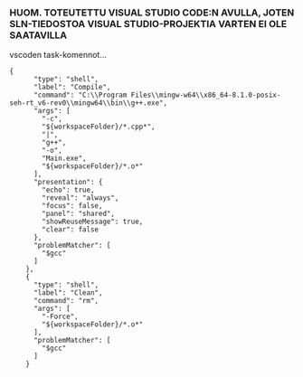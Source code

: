 ### HUOM. TOTEUTETTU VISUAL STUDIO CODE:N AVULLA, JOTEN SLN-TIEDOSTOA VISUAL STUDIO-PROJEKTIA VARTEN EI OLE SAATAVILLA

vscoden task-komennot...

```
{
      "type": "shell",
      "label": "Compile",
      "command": "C:\\Program Files\\mingw-w64\\x86_64-8.1.0-posix-seh-rt_v6-rev0\\mingw64\\bin\\g++.exe",
      "args": [
        "-c",
        "${workspaceFolder}/*.cpp*",
        "|",
        "g++",
        "-o",
        "Main.exe",
        "${workspaceFolder}/*.o*"
      ],
      "presentation": {
        "echo": true,
        "reveal": "always",
        "focus": false,
        "panel": "shared",
        "showReuseMessage": true,
        "clear": false
      },
      "problemMatcher": [
        "$gcc"
      ]
    },
    {
      "type": "shell",
      "label": "Clean",
      "command": "rm",
      "args": [
        "-Force",
        "${workspaceFolder}/*.o*"
      ],
      "problemMatcher": [
        "$gcc"
      ]
    }
```